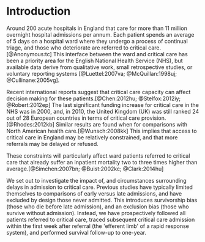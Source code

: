 # Introduction

Around 200 acute hospitals in England that care for more than 11 million overnight hospital admissions per annum. Each patient spends an average of 5 days on a hospital ward where they undergo a process of continual triage, and those who deteriorate are referred to critical care.[@Anonymous:tc] This interface between the ward and critical care has been a priority area for the English National Health Service (NHS), but available data derive from qualitative work, small retrospective studies, or voluntary reporting systems [@Luettel:2007va; @McQuillan:1998uj; @Cullinane:2005vg].

Recent international reports suggest that critical care capacity can affect decision making for these patients.[@Chen:2012hu; @Stelfox:2012iy; @Robert:2012ep] The last significant funding increase for critical care in the NHS was in 2000, and, in 2010, the United Kingdom (UK) was still ranked 24 out of 28 European countries in terms of critical care provision.[@Rhodes:2012kb] Similar results are found when for comparisons with North American health care.[@Wunsch:2008kk] This implies that access to critical care in England may be relatively constrained, and that more referrals may be delayed or refused.

These constraints will particularly affect ward patients referred to critical care that already suffer an inpatient mortality two to three times higher than average.[@Simchen:2007bn; @Buist:2002kc; @Clark:2014hu]

We set out to investigate the impact of, and circumstances surrounding delays in admission to critical care. Previous studies have typically limited themselves to comparisons of early versus late admissions, and have excluded by design those never admitted. This introduces survivorship bias (those who die before late admission), and an exclusion bias (those who survive without admission). Instead, we have prospectively followed all patients referred to critical care, traced subsequent critical care admission within the first week after referral (the 'efferent limb' of a rapid response system), and performed survival follow-up to one-year.